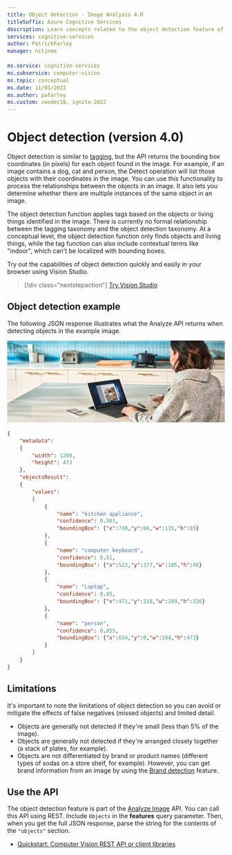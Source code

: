 ```yaml
---
title: Object detection - Image Analysis 4.0
titleSuffix: Azure Cognitive Services
description: Learn concepts related to the object detection feature of the Image Analysis 4.0 API - usage and limits.
services: cognitive-services
author: PatrickFarley
manager: nitinme

ms.service: cognitive-services
ms.subservice: computer-vision
ms.topic: conceptual
ms.date: 11/03/2022
ms.author: pafarley
ms.custom: seodec18, ignite-2022
---
```


# Object detection (version 4.0)

Object detection is similar to [tagging](concept-tagging-images-40.md), but the API returns the bounding box coordinates (in pixels) for each object found in the image. For example, if an image contains a dog, cat and person, the Detect operation will list those objects with their coordinates in the image. You can use this functionality to process the relationships between the objects in an image. It also lets you determine whether there are multiple instances of the same object in an image.

The object detection function applies tags based on the objects or living things identified in the image. There is currently no formal relationship between the tagging taxonomy and the object detection taxonomy. At a conceptual level, the object detection function only finds objects and living things, while the tag function can also include contextual terms like "indoor", which can't be localized with bounding boxes.

Try out the capabilities of object detection quickly and easily in your browser using Vision Studio.

> [!div class="nextstepaction"]
> [Try Vision Studio](https://portal.vision.cognitive.azure.com/)

## Object detection example

The following JSON response illustrates what the Analyze API returns when detecting objects in the example image.

![A woman using a Microsoft Surface device in a kitchen](./Images/windows-kitchen.jpg)



```json
{
    "metadata":
    {
        "width": 1260,
        "height": 473
    },
    "objectsResult":
    {
        "values":
        [
            {
                "name": "kitchen appliance",
                "confidence": 0.501,
                "boundingBox": {"x":730,"y":66,"w":135,"h":85}
            },
            {
                "name": "computer keyboard",
                "confidence": 0.51,
                "boundingBox": {"x":523,"y":377,"w":185,"h":46}
            },
            {
                "name": "Laptop",
                "confidence": 0.85,
                "boundingBox": {"x":471,"y":218,"w":289,"h":226}
            },
            {
                "name": "person",
                "confidence": 0.855,
                "boundingBox": {"x":654,"y":0,"w":584,"h":473}
            }
        ]
    }
}
```

## Limitations

It's important to note the limitations of object detection so you can avoid or mitigate the effects of false negatives (missed objects) and limited detail.

* Objects are generally not detected if they're small (less than 5% of the image).
* Objects are generally not detected if they're arranged closely together (a stack of plates, for example).
* Objects are not differentiated by brand or product names (different types of sodas on a store shelf, for example). However, you can get brand information from an image by using the [Brand detection](concept-brand-detection.md) feature.

## Use the API

The object detection feature is part of the [Analyze Image](https://aka.ms/vision-4-0-ref) API. You can call this API using REST. Include `Objects` in the **features** query parameter. Then, when you get the full JSON response, parse the string for the contents of the `"objects"` section.


* [Quickstart: Computer Vision REST API or client libraries](./quickstarts-sdk/image-analysis-client-library-40.md?pivots=programming-language-csharp)
